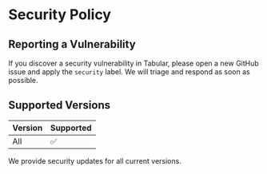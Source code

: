  # Security Policy

 ## Reporting a Vulnerability

 If you discover a security vulnerability in Tabular, please open a new GitHub issue and apply the `security` label. We will triage and respond as soon as possible.

 ## Supported Versions

 | Version | Supported          |
 | ------- | ------------------ |
 | All      | :white_check_mark: |

 We provide security updates for all current versions.